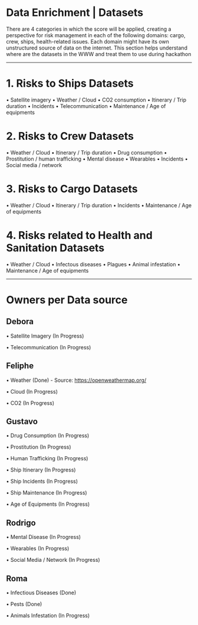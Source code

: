 # Data Enrichment | Datasets

There are 4 categories in which the score will be applied, creating a perspective for risk management in each of the following domains: cargo, crew, ships, health-related issues. Each domain might have its own unstructured source of data on the internet. This section helps understand where are the datasets in the WWW and treat them to use during hackathon




_________________________________________________________________________________________________________________________________

# 1. Risks to Ships Datasets
•	Satellite imagery
•	Weather / Cloud
•	CO2 consumption
•	Itinerary / Trip duration
•	Incidents
•	Telecommunication
•	Maintenance / Age of equipments




# 2. Risks to Crew Datasets
•	Weather / Cloud
•	Itinerary / Trip duration
•	Drug consumption
•	Prostitution / human trafficking
•	Mental disease
•	Wearables
•	Incidents
•	Social media / network




# 3. Risks to Cargo Datasets
•	Weather / Cloud
•	Itinerary / Trip duration
•	Incidents
•	Maintenance / Age of equipments




# 4. Risks related to Health and Sanitation Datasets
•	Weather / Cloud 
•	Infectous diseases
•	Plagues
•	Animal infestation
•	Maintenance / Age of equipments




_________________________________________________________________________________________________________________________________

# Owners per Data source

## Debora
•	Satellite Imagery (In Progress)

•	Telecommunication (In Progress)




## Feliphe
•	Weather (Done) - Source: https://openweathermap.org/

•	Cloud (In Progress)

•	CO2 (In Progress)




## Gustavo
•	Drug Consumption (In Progress)

•	Prostitution (In Progress)

•	Human Trafficking (In Progress)

•	Ship Itinerary (In Progress)

•	Ship Incidents (In Progress)

•	Ship Maintenance (In Progress)

•	Age of Equipments (In Progress)




## Rodrigo
•	Mental Disease (In Progress)

•	Wearables (In Progress)

•	Social Media / Network (In Progress)




## Roma
•	Infectious Diseases (Done)

•	Pests (Done)

•	Animals Infestation (In Progress)
